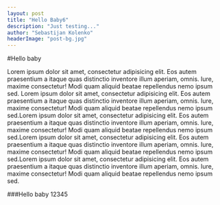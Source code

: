 ```yaml
---
layout: post
title: "Hello Baby6"
description: "Just testing..."
author: "Sebastijan Kolenko"
headerImage: "post-bg.jpg"
---
```


#Hello baby

Lorem ipsum dolor sit amet, consectetur adipisicing elit. Eos autem praesentium a itaque quas distinctio inventore illum aperiam, omnis. Iure, maxime consectetur! Modi quam aliquid beatae repellendus nemo ipsum sed. Lorem ipsum dolor sit amet, consectetur adipisicing elit. Eos autem praesentium a itaque quas distinctio inventore illum aperiam, omnis. Iure, maxime consectetur! Modi quam aliquid beatae repellendus nemo ipsum sed.Lorem ipsum dolor sit amet, consectetur adipisicing elit. Eos autem praesentium a itaque quas distinctio inventore illum aperiam, omnis. Iure, maxime consectetur! Modi quam aliquid beatae repellendus nemo ipsum sed.Lorem ipsum dolor sit amet, consectetur adipisicing elit. Eos autem praesentium a itaque quas distinctio inventore illum aperiam, omnis. Iure, maxime consectetur! Modi quam aliquid beatae repellendus nemo ipsum sed.Lorem ipsum dolor sit amet, consectetur adipisicing elit. Eos autem praesentium a itaque quas distinctio inventore illum aperiam, omnis. Iure, maxime consectetur! Modi quam aliquid beatae repellendus nemo ipsum sed.

###Hello baby 12345
